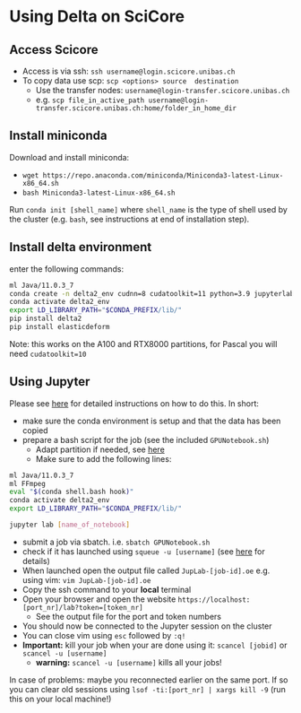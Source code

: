 # Using Delta on SciCore

## Access Scicore

- Access is via ssh: `ssh username@login.scicore.unibas.ch`
- To copy data use scp: `scp <options> source  destination`
  - Use the transfer nodes: `username@login-transfer.scicore.unibas.ch`
  - e.g. `scp file_in_active_path username@login-transfer.scicore.unibas.ch:home/folder_in_home_dir`

## Install miniconda

Download and install miniconda:

- `wget https://repo.anaconda.com/miniconda/Miniconda3-latest-Linux-x86_64.sh`
- `bash Miniconda3-latest-Linux-x86_64.sh`

Run  `conda init [shell_name]` where `shell_name` is the type of shell used by the cluster (e.g. `bash`, see instructions at end of installation step).

## Install delta environment

enter the following commands:

```bash
ml Java/11.0.3_7
conda create -n delta2_env cudnn=8 cudatoolkit=11 python=3.9 jupyterlab ipykernel
conda activate delta2_env
export LD_LIBRARY_PATH="$CONDA_PREFIX/lib/"
pip install delta2
pip install elasticdeform
```

Note: this works on the A100 and RTX8000 partitions, for Pascal you will need `cudatoolkit=10`

## Using Jupyter

Please see [here](https://wiki.biozentrum.unibas.ch/pages/viewpage.action?pageId=100829566) for detailed instructions on how to do this.
In short:

- make sure the conda environment is setup and that the data has been copied
- prepare a bash script for the job (see the included  `GPUNotebook.sh`)
  - Adapt partition if needed, see [here](https://wiki.biozentrum.unibas.ch/display/scicore/4.+Queues+and+partitions)
  - Make sure to add the following lines:

```bash
ml Java/11.0.3_7
ml FFmpeg
eval "$(conda shell.bash hook)"
conda activate delta2_env
export LD_LIBRARY_PATH="$CONDA_PREFIX/lib/"

jupyter lab [name_of_notebook]
```

- submit a job via sbatch. i.e. `sbatch GPUNotebook.sh`
- check if it has launched using `squeue -u [username]` (see [here](https://wiki.biozentrum.unibas.ch/display/scicore/10.+Monitoring) for details)
- When launched open the output file called `JupLab-[job-id].oe` e.g. using vim: `vim JupLab-[job-id].oe`
- Copy the ssh command to your **local** terminal
- Open your browser and open the website `https://localhost:[port_nr]/lab?token=[token_nr]`
  - See the output file for the port and token numbers
- You should now be connected to the Jupyter session on the cluster
- You can close vim using `esc` followed by `:q!`
- **Important:** kill your job when your are done using it: `scancel [jobid]` or `scancel -u [username]`
  - **warning:** `scancel -u [username]` kills all your jobs!

In case of problems: maybe you reconnected earlier on the same port. If so you can clear old sessions using `lsof -ti:[port_nr] | xargs kill -9` (run this on your local machine!)
